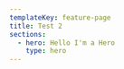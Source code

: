 ```yaml
---
templateKey: feature-page
title: Test 2
sections:
  - hero: Hello I'm a Hero
    type: hero
---
```


